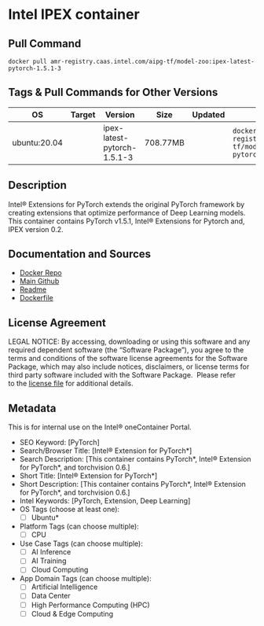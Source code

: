 
# Intel IPEX container 

## Pull Command

```
docker pull amr-registry.caas.intel.com/aipg-tf/model-zoo:ipex-latest-pytorch-1.5.1-3
```

## Tags & Pull Commands for Other Versions

| OS  | Target | Version | Size | Updated | Pull Command |
| --- | ------ | ------- | ---- | ------- | ------------ |
| ubuntu:20.04 |        | ipex-latest-pytorch-1.5.1-3 | 708.77MB |         | `docker pull amr-registry.caas.intel.com/aipg-tf/model-zoo:ipex-latest-pytorch-1.5.1-3` |

## Description
Intel® Extensions for PyTorch extends the original PyTorch framework by creating extensions that optimize performance of Deep Learning models. This container contains PyTorch v1.5.1, Intel® Extensions for Pytorch and, IPEX version 0.2.
## Documentation and Sources

- [Docker Repo]()
- [Main Github](https://github.com/intel/intel-extension-for-pytorch)
- [Readme](https://github.com/intel/intel-extension-for-pytorch/blob/master/docker/README.md)
- [Dockerfile](https://github.com/intel/intel-extension-for-pytorch/blob/master/docker/Dockerfile)

## License Agreement
LEGAL NOTICE: By accessing, downloading or using this software and any required dependent software (the “Software Package”), 
you agree to the terms and conditions of the software license agreements for the Software Package, which may also include notices, 
disclaimers, or license terms for third party software included with the Software Package. 
Please refer to the [license file](https://github.com/intel/intel-extension-for-pytorch/blob/master/LICENSE.txt) for additional details.

## Metadata
This is for internal use on the Intel® oneContainer Portal.

- SEO Keyword: [PyTorch]
- Search/Browser Title: [Intel® Extension for PyTorch\*]
- Search Description: [This container contains PyTorch\*, Intel® Extension for PyTorch\*, and torchvision 0.6.]
- Short Title: [Intel® Extension for PyTorch\*]
- Short Description: [This container contains PyTorch\*, Intel® Extension for PyTorch\*, and torchvision 0.6.]
- Intel Keywords: [PyTorch, Extension, Deep Learning]
- OS Tags (choose at least one):
  - [ ] Ubuntu\*
- Platform Tags (can choose multiple):
  - [ ] CPU
- Use Case Tags (can choose multiple):
  - [ ] AI Inference
  - [ ] AI Training
  - [ ] Cloud Computing
- App Domain Tags (can choose multiple): 
  - [ ] Artificial Intelligence
  - [ ] Data Center
  - [ ] High Performance Computing (HPC)
  - [ ] Cloud & Edge Computing
